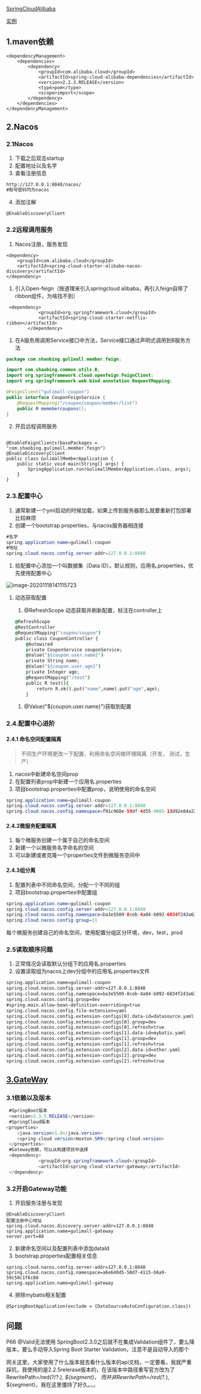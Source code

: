 [SpringCloudAlibaba](https://github.com/alibaba/spring-cloud-alibaba)

[实例](https://blog.csdn.net/hancoder/article/details/106922139)

## 1.maven依赖

```
<dependencyManagement>
    <dependencies>
        <dependency>
            <groupId>com.alibaba.cloud</groupId>
            <artifactId>spring-cloud-alibaba-dependencies</artifactId>
            <version>2.2.3.RELEASE</version>
            <type>pom</type>
            <scope>import</scope>
        </dependency>
    </dependencies>
</dependencyManagement>
```

## 2.Nacos

### 2.1Nacos

1. 下载之后双击startup
2. 配置地址以及名字
3. 查看注册信息

```cmd
http://127.0.0.1:8848/nacos/
#账号密码均为nacos
```

4. 添加注解

```
@EnableDiscoveryClient
```

### 2.2远程调用服务

1. Nacos注册，服务发现

```
<dependency>
    <groupId>com.alibaba.cloud</groupId>
    <artifactId>spring-cloud-starter-alibaba-nacos-discovery</artifactId>
</dependency>
```

1. 引入Open-feign（按道理来引入springcloud alibaba，再引入feign自带了ribbon组件，为啥找不到）

```
 <dependency>
            <groupId>org.springframework.cloud</groupId>
            <artifactId>spring-cloud-starter-netflix-ribbon</artifactId>
        </dependency>
```

1. 在A服务用调用Service接口中方法，Service接口通过声明式调用到B服务方法

```java
package com.shaobing.gulimall.member.feign;

import com.shaobing.common.utils.R;
import org.springframework.cloud.openfeign.FeignClient;
import org.springframework.web.bind.annotation.RequestMapping;

@FeignClient("gulimall-coupon")
public interface CouponFeignService {
    @RequestMapping("/coupon/coupon/member/list")
    public R memebercoupons();
}

```

2. 开启远程调用服务

```

@EnableFeignClients(basePackages = "com.shaobing.gulimall.member.feign")
@EnableDiscoveryClient
public class GulimallMemberApplication {
    public static void main(String[] args) {
        SpringApplication.run(GulimallMemberApplication.class, args);
    }
}
```

### 2.3.配置中心

1. 通常新建一个yml启动的时候加载，如果上传到服务器那么就要重新打包部署比较麻烦
2. 创建一个bootstrap.properties，与nacos服务器相连接

```java
#名字
spring.application.name=gulimall-coupon
#地址
spring.cloud.nacos.config.server-addr=127.0.0.1:8848
```

1. 给配置中心添加一个叫数据集（Data ID）。默认规则，应用名.properties，优先使用配置中心

![image-20201118141115723](image-20201118141115723.png)

1. 动态获取配置

   1. @RefreshScope   动态获取并刷新配置，标注在controller上

   ```cmd
   @RefreshScope
   @RestController
   @RequestMapping("coupon/coupon")
   public class CouponController {
       @Autowired
       private CouponService couponService;
       @Value("${coupon.user.name}")
       private String name;
       @Value("${coupon.user.age}")
       private Integer age;
       @RequestMapping("/test")
       public R test(){
           return R.ok().put("name",name).put("age",age);
       }
   ```

   1. @Value("${coupon.user.name}")获取到配置

### 2.4.配置中心进阶

#### 2.4.1 命名空间配置隔离

> 不同生产环境更改一下配置，利用命名空间做环境隔离（开发， 测试，生产）

1. nacos中新建命名空间prop
2. 在配置列表prop中新建一个应用名.properties
3. 项目bootstrap.properties中配置prop，说明使用的命名空间

```java
spring.application.name=gulimall-coupon
spring.cloud.nacos.config.server-addr=127.0.0.1:8848
spring.cloud.nacos.config.namespace=f91c968e-59df-4d55-9085-13d92e84a227
```

#### 2.4.2微服务配置隔离

1. 每个微服务创建一个属于自己的命名空间
2. 新建一个以微服务名字命名的空间
3. 可以新建或者克隆一个properties文件到微服务空间中

#### 2.4.3组分离

1. 配置列表中不同命名空间，分配一个不同的组
2. 项目bootstrap.properties中配置组

```java
spring.application.name=gulimall-coupon
spring.cloud.nacos.config.server-addr=127.0.0.1:8848
spring.cloud.nacos.config.namespace=ba3e5509-8ceb-4a04-b092-6834f243a634
spring.cloud.nacos.config.group=11
```

每个微服务创建自己的命名空间，使用配置分组区分环境，dev，test，prod

### 2.5读取顺序问题

1. 正常情况会读取默认分组下的应用名.properties
2. 设置读取组为nacos上dev分组中的应用名.properties文件

```cmd
spring.application.name=gulimall-coupon
spring.cloud.nacos.config.server-addr=127.0.0.1:8848
spring.cloud.nacos.config.namespace=ba3e5509-8ceb-4a04-b092-6834f243a634
spring.cloud.nacos.config.group=dev
#spring.main.allow-bean-definition-overriding=true
spring.cloud.nacos.config.file-extension=yaml
spring.cloud.nacos.config.extension-configs[0].data-id=datasource.yaml
spring.cloud.nacos.config.extension-configs[0].group=dev
spring.cloud.nacos.config.extension-configs[0].refresh=true
spring.cloud.nacos.config.extension-configs[1].data-id=mybatis.yaml
spring.cloud.nacos.config.extension-configs[1].group=dev
spring.cloud.nacos.config.extension-configs[1].refresh=true
spring.cloud.nacos.config.extension-configs[2].data-id=other.yaml
spring.cloud.nacos.config.extension-configs[2].group=dev
spring.cloud.nacos.config.extension-configs[2].refresh=true
```

## [3.GateWay](https://spring.io/projects/spring-cloud-gateway#overview)

### 3.1依赖以及版本

```java
 #SpringBoot版本
 <version>2.3.5.RELEASE</version>
 #SpringCloud版本
<properties>
    <java.version>1.8</java.version>
    <spring-cloud.version>Hoxton.SR9</spring-cloud.version>
 </properties>
 #Gateway依赖，可以从构建项目中选择
 <dependency>
            <groupId>org.springframework.cloud</groupId>
            <artifactId>spring-cloud-starter-gateway</artifactId>
 </dependency>
```

### 3.2开启Gateway功能

1. 开启服务注册与发现

```
@EnableDiscoveryClient
配置注册中心地址
spring.cloud.nacos.discovery.server-addr=127.0.0.1:8848
spring.application.name=gulimall-gateway
server.port=88
```

2. 新建命名空间以及配置列表中添加dataId
3. bootstrap.properties配置相关信息

```
spring.cloud.nacos.config.server-addr=127.0.0.1:8848
spring.cloud.nacos.config.namespace=a6e640d5-50d7-4115-b6a9-59c50c1f6c88
spring.application.name=gulimall-gateway
```

4. 排除mybatis相关配置

```
@SpringBootApplication(exclude = {DataSourceAutoConfiguration.class})
```



## 问题

P66 @Valid无法使用 
SpringBoot2.3.0之后就不在集成Validation组件了，要么降版本，要么手动导入Spring Boot Starter Validation，注意不是自动导入的那个



网关这里，大家使用了什么版本就去看什么版本的api文档，一定要看，我就严重踩坑，我使用的是2.2.5relerase版本的，在该版本中路径重写官方改为了RewritePath=/red(?<segment>/?.*), $\{segment}，
而并非RewritePath=/red(?<segment>.*), $\{segment}，我在这里僵持了好久。。。